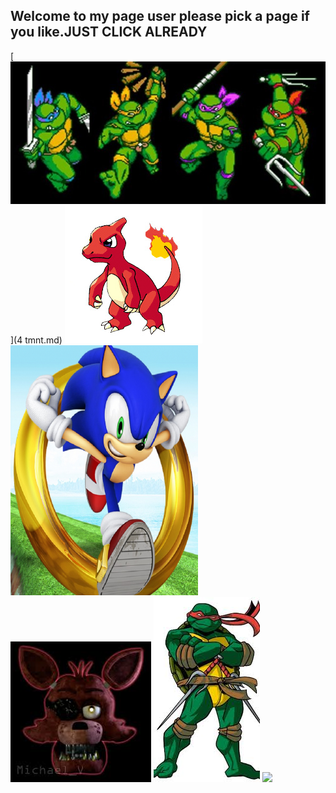 ## Welcome to my page user please pick a page if you like.JUST CLICK ALREADY
[<img src="cowubunga.jpeg">](4 tmnt.md)
<img src="char.jpg">
<img src="sonic runers.jpg" height="400" width="300"/>
[<img src="foxy.jpeg">](fnaf.md)
<img src="raph.jpeg">
<img src="luigi.jpeg">
